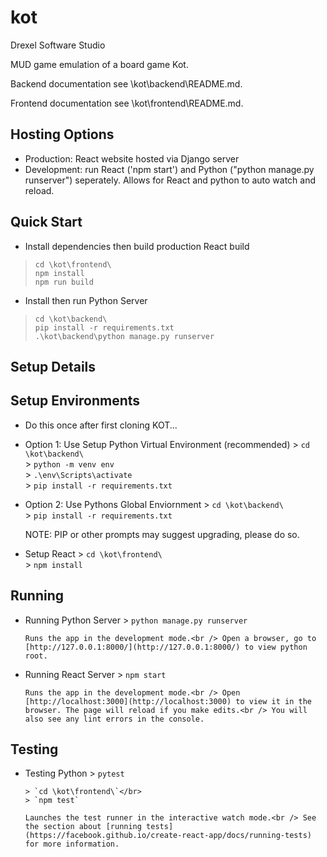 # kot

Drexel Software Studio

MUD game emulation of a board game Kot.

Backend documentation see \kot\backend\README.md.

Frontend documentation see \kot\frontend\README.md.

## Hosting Options

* Production: React website hosted via Django server
* Development: run React ('npm start') and Python ("python manage.py runserver") seperately. Allows for React and python to auto watch and reload.

## Quick Start

* Install dependencies then build production React build

> `cd \kot\frontend\` </br>
> `npm install` </br>
> `npm run build` </br>

* Install then run Python Server

> `cd \kot\backend\` </br>
> `pip install -r requirements.txt`</br>
> `.\kot\backend\python manage.py runserver` </br>

## Setup Details

## Setup Environments

* Do this once after first cloning KOT...

* Option 1: Use Setup Python Virtual Environment (recommended)
      > `cd \kot\backend\` </br>
      > `python -m venv env` </br>
      > `.\env\Scripts\activate` </br>
      > `pip install -r requirements.txt`

* Option 2: Use Pythons Global Enviornment
      > `cd \kot\backend\` </br>
      > `pip install -r requirements.txt`

    NOTE: PIP or other prompts may suggest upgrading, please do so.

* Setup React
      > `cd \kot\frontend\` </br>
      > `npm install`

## Running

* Running Python Server
      > `python manage.py runserver`</br>

      Runs the app in the development mode.<br /> Open a browser, go to [http://127.0.0.1:8000/](http://127.0.0.1:8000/) to view python root.

* Running React Server
      > `npm start`</br>

      Runs the app in the development mode.<br /> Open [http://localhost:3000](http://localhost:3000) to view it in the browser. The page will reload if you make edits.<br /> You will also see any lint errors in the console.

## Testing

* Testing Python
      > `pytest`</br>

      > `cd \kot\frontend\`</br>
      > `npm test`

      Launches the test runner in the interactive watch mode.<br /> See the section about [running tests](https://facebook.github.io/create-react-app/docs/running-tests) for more information.
      